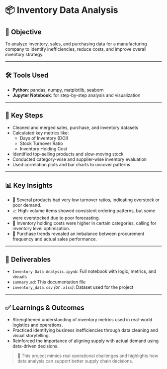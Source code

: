# 📦 Inventory Data Analysis

## 🧠 Objective
To analyze inventory, sales, and purchasing data for a manufacturing company to identify inefficiencies, reduce costs, and improve overall inventory strategy.

---

## 🛠️ Tools Used
- **Python**: pandas, numpy, matplotlib, seaborn
- **Jupyter Notebook**: for step-by-step analysis and visualization

---

## 🔧 Key Steps
- Cleaned and merged sales, purchase, and inventory datasets
- Calculated key metrics like:
  - Days of Inventory (DOI)
  - Stock Turnover Ratio
  - Inventory Holding Cost
- Identified top-selling products and slow-moving stock
- Conducted category-wise and supplier-wise inventory evaluation
- Used correlation plots and bar charts to uncover patterns

---

## 📊 Key Insights
- 🐌 Several products had very low turnover ratios, indicating overstock or poor demand.
- 📈 High-volume items showed consistent ordering patterns, but some were overstocked due to poor forecasting.
- 💸 Inventory holding costs were higher in certain categories, calling for inventory level optimization.
- 🛒 Purchase trends revealed an imbalance between procurement frequency and actual sales performance.

---

## 📌 Deliverables
- `Inventory Data Analysis.ipynb`: Full notebook with logic, metrics, and visuals
- `summary.md`: This documentation file
- `inventory_data.csv` *(or `.xlsx`)*: Dataset used for the project

---

## ✅ Learnings & Outcomes
- Strengthened understanding of inventory metrics used in real-world logistics and operations.
- Practiced identifying business inefficiencies through data cleaning and visual storytelling.
- Reinforced the importance of aligning supply with actual demand using data-driven decisions.

> 📎 This project mimics real operational challenges and highlights how data analysis can support better supply chain decisions.
